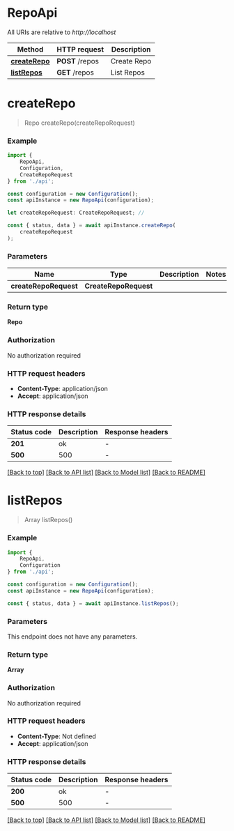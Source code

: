 # RepoApi

All URIs are relative to *http://localhost*

|Method | HTTP request | Description|
|------------- | ------------- | -------------|
|[**createRepo**](#createrepo) | **POST** /repos | Create Repo|
|[**listRepos**](#listrepos) | **GET** /repos | List Repos|

# **createRepo**
> Repo createRepo(createRepoRequest)


### Example

```typescript
import {
    RepoApi,
    Configuration,
    CreateRepoRequest
} from './api';

const configuration = new Configuration();
const apiInstance = new RepoApi(configuration);

let createRepoRequest: CreateRepoRequest; //

const { status, data } = await apiInstance.createRepo(
    createRepoRequest
);
```

### Parameters

|Name | Type | Description  | Notes|
|------------- | ------------- | ------------- | -------------|
| **createRepoRequest** | **CreateRepoRequest**|  | |


### Return type

**Repo**

### Authorization

No authorization required

### HTTP request headers

 - **Content-Type**: application/json
 - **Accept**: application/json


### HTTP response details
| Status code | Description | Response headers |
|-------------|-------------|------------------|
|**201** | ok |  -  |
|**500** | 500 |  -  |

[[Back to top]](#) [[Back to API list]](../README.md#documentation-for-api-endpoints) [[Back to Model list]](../README.md#documentation-for-models) [[Back to README]](../README.md)

# **listRepos**
> Array<Repo> listRepos()


### Example

```typescript
import {
    RepoApi,
    Configuration
} from './api';

const configuration = new Configuration();
const apiInstance = new RepoApi(configuration);

const { status, data } = await apiInstance.listRepos();
```

### Parameters
This endpoint does not have any parameters.


### Return type

**Array<Repo>**

### Authorization

No authorization required

### HTTP request headers

 - **Content-Type**: Not defined
 - **Accept**: application/json


### HTTP response details
| Status code | Description | Response headers |
|-------------|-------------|------------------|
|**200** | ok |  -  |
|**500** | 500 |  -  |

[[Back to top]](#) [[Back to API list]](../README.md#documentation-for-api-endpoints) [[Back to Model list]](../README.md#documentation-for-models) [[Back to README]](../README.md)

